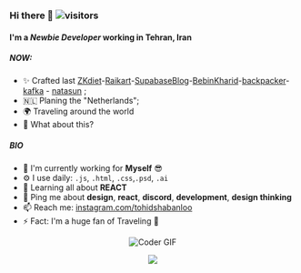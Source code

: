 ### Hi there 👋 ![visitors](https://visitor-badge.laobi.icu/badge?page_id=tohidshabanloo)
#### I'm a *Newbie Developer* working in Tehran, Iran

##### NOW:

- ✨ Crafted last [ZKdiet](https://zkdiet.vercel.app/)-[Raikart](https://Raika.vercel.app/)-[SupabaseBlog](https://backpacker-supabase.vercel.app/)-[BebinKharid](https://bebinkharid.vercel.app/)-[backpacker](https://tohidsh.com)- [kafka](https://kafka.ir) - [natasun](https://natasun.com) ;
- 🇳🇱 Planing the "Netherlands";
- 🌍 Traveling around the world
- 🍑 What about this?

##### BIO

- 🏢 I'm currently working for **Myself** 😎
- ⚙️ I use daily: `.js`, `.html`, `.css`,`.psd`, `.ai`
- 🌱 Learning all about **REACT**
- 💬 Ping me about **design**, **react**, **discord**, **development**, **design thinking**
- 📫 Reach me: [instagram.com/tohidshabanloo](https://instagram.com/tohidshabanloo)
- ⚡️ Fact: I'm a huge fan of Traveling 🧳

<p align="center">
<img src="https://www.tohidsh.com/static/gifs/backpacker.gif" alt="Coder GIF">
</p>
<p align="center">
  <img src="https://capsule-render.vercel.app/api?type=waving&color=gradient&height=60&section=footer"/>
</p>


